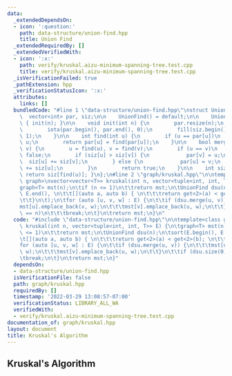 ```yaml
---
data:
  _extendedDependsOn:
  - icon: ':question:'
    path: data-structure/union-find.hpp
    title: Union Find
  _extendedRequiredBy: []
  _extendedVerifiedWith:
  - icon: ':x:'
    path: verify/kruskal.aizu-minimum-spanning-tree.test.cpp
    title: verify/kruskal.aizu-minimum-spanning-tree.test.cpp
  _isVerificationFailed: true
  _pathExtension: hpp
  _verificationStatusIcon: ':x:'
  attributes:
    links: []
  bundledCode: "#line 1 \"data-structure/union-find.hpp\"\nstruct UnionFind {\n  \
    \  vector<int> par, siz;\n\n    UnionFind() = default;\n\n    UnionFind(int n)\
    \ { init(n); }\n\n    void init(int n) {\n        par.resize(n);\n        siz.resize(n);\n\
    \        iota(par.begin(), par.end(), 0);\n        fill(siz.begin(), siz.end(),\
    \ 1);\n    }\n\n    int find(int u) {\n        if (u == par[u])\n            return\
    \ u;\n        return par[u] = find(par[u]);\n    }\n\n    bool merge(int u, int\
    \ v) {\n        u = find(u), v = find(v);\n        if (u == v)\n            return\
    \ false;\n        if (siz[u] > siz[v]) {\n            par[v] = u;\n          \
    \  siz[u] += siz[v];\n        } else {\n            par[u] = v;\n            siz[v]\
    \ += siz[u];\n        }\n        return true;\n    }\n\n    int size(int u) {\
    \ return siz[find(u)]; }\n};\n#line 2 \"graph/kruskal.hpp\"\n\ntemplate<class\
    \ graph>\nvector<vector<T>> kruskal(int n, vector<tuple<int, int, T>> E) {\n\t\
    graph<T> mst(n);\n\tif (n <= 1)\n\t\treturn mst;\n\tUnionFind dsu(n);\n\tsort(E.begin(),\
    \ E.end(), \n\t\t[](auto a, auto b) { \n\t\t\treturn get<2>(a) < get<2>(b); \n\
    \t\t}\n\t);\n\tfor (auto [u, v, w] : E) {\n\t\tif (dsu.merge(u, v)) {\n\t\t\t\
    mst[u].emplace_back(v, w);\n\t\t\tmst[v].emplace_back(u, w);\n\t\t}\n\t\tif (dsu.size(0)\
    \ == n)\n\t\t\tbreak;\n\t}\n\treturn mst;\n}\n"
  code: "#include \"data-structure/union-find.hpp\"\n\ntemplate<class graph>\nvector<vector<T>>\
    \ kruskal(int n, vector<tuple<int, int, T>> E) {\n\tgraph<T> mst(n);\n\tif (n\
    \ <= 1)\n\t\treturn mst;\n\tUnionFind dsu(n);\n\tsort(E.begin(), E.end(), \n\t\
    \t[](auto a, auto b) { \n\t\t\treturn get<2>(a) < get<2>(b); \n\t\t}\n\t);\n\t\
    for (auto [u, v, w] : E) {\n\t\tif (dsu.merge(u, v)) {\n\t\t\tmst[u].emplace_back(v,\
    \ w);\n\t\t\tmst[v].emplace_back(u, w);\n\t\t}\n\t\tif (dsu.size(0) == n)\n\t\t\
    \tbreak;\n\t}\n\treturn mst;\n}"
  dependsOn:
  - data-structure/union-find.hpp
  isVerificationFile: false
  path: graph/kruskal.hpp
  requiredBy: []
  timestamp: '2022-03-29 13:08:57-07:00'
  verificationStatus: LIBRARY_ALL_WA
  verifiedWith:
  - verify/kruskal.aizu-minimum-spanning-tree.test.cpp
documentation_of: graph/kruskal.hpp
layout: document
title: Kruskal's Algorithm
---
```


## Kruskal's Algorithm
